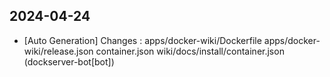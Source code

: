 
## 2024-04-24
 * [Auto Generation] Changes : apps/docker-wiki/Dockerfile apps/docker-wiki/release.json container.json wiki/docs/install/container.json (dockserver-bot[bot])
